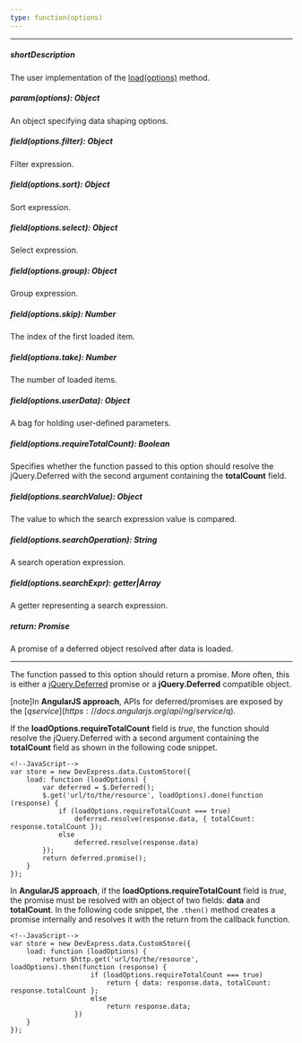 ```yaml
---
type: function(options)
---
```

---
##### shortDescription
The user implementation of the [load(options)](/api-reference/30%20Data%20Layer/Store/3%20Methods/load(options).md '/Documentation/ApiReference/Data_Layer/CustomStore/Methods/#loadoptions') method.

##### param(options): Object
An object specifying data shaping options.

##### field(options.filter): Object
Filter expression.

##### field(options.sort): Object
Sort expression.

##### field(options.select): Object
Select expression.

##### field(options.group): Object
Group expression.

##### field(options.skip): Number
The index of the first loaded item.

##### field(options.take): Number
The number of loaded items.

##### field(options.userData): Object
A bag for holding user-defined parameters.

##### field(options.requireTotalCount): Boolean
Specifies whether the function passed to this option should resolve the jQuery.Deferred with the second argument containing the <b>totalCount</b> field.

##### field(options.searchValue): Object
The value to which the search expression value is compared.

##### field(options.searchOperation): String
A search operation expression.

##### field(options.searchExpr): getter|Array
A getter representing a search expression.

##### return: Promise
A promise of a deferred object resolved after data is loaded.

---
The function passed to this option should return a promise. More often, this is either a [jQuery.Deferred](https://api.jquery.com/jQuery.Deferred) promise or a **jQuery.Deferred** compatible object.

[note]In **AngularJS approach**, APIs for deferred/promises are exposed by the [$q service](https://docs.angularjs.org/api/ng/service/$q).

If the **loadOptions.requireTotalCount** field is *true*, the function should resolve the jQuery.Deferred with a second argument containing the **totalCount** field as shown in the following code snippet.

    <!--JavaScript-->
    var store = new DevExpress.data.CustomStore({
        load: function (loadOptions) {
            var deferred = $.Deferred();
            $.get('url/to/the/resource', loadOptions).done(function (response) {
                if (loadOptions.requireTotalCount === true)
                    deferred.resolve(response.data, { totalCount: response.totalCount });
                else
                    deferred.resolve(response.data)
            });
            return deferred.promise();
        }
    });

In **AngularJS approach**, if the **loadOptions.requireTotalCount** field is *true*, the promise must be resolved with an object of two fields: **data** and **totalCount**. In the following code snippet, the `.then()` method creates a promise internally and resolves it with the return from the callback function.

    <!--JavaScript-->
    var store = new DevExpress.data.CustomStore({
        load: function (loadOptions) {
            return $http.get('url/to/the/resource', loadOptions).then(function (response) {
                        if (loadOptions.requireTotalCount === true)
                            return { data: response.data, totalCount: response.totalCount };
                        else
                            return response.data;
                    })
        }
    });